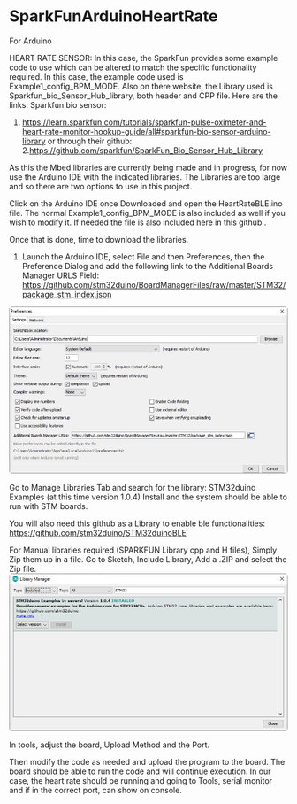 # SparkFunArduinoHeartRate
For Arduino

HEART RATE SENSOR: 
In this case, the SparkFun provides some example code to use which can be altered to match the specific functionality required. 
In this case, the example code used is Example1_config_BPM_MODE. 
Also on there website, the Library used is Sparkfun_bio_Sensor_Hub_library, both header and CPP file. 
Here are the links: Sparkfun bio sensor: 
1. https://learn.sparkfun.com/tutorials/sparkfun-pulse-oximeter-and-heart-rate-monitor-hookup-guide/all#sparkfun-bio-sensor-arduino-library 
or through their github: 
2.https://github.com/sparkfun/SparkFun_Bio_Sensor_Hub_Library

As this the Mbed libraries are currently being made and in progress, for now use the Arduino IDE with the indicated libraries.
The Libraries are too large and so there are two options to use in this project. 

Click on the Arduino IDE once Downloaded and open the HeartRateBLE.ino file.
The normal Example1_config_BPM_MODE is also included as well if you wish to modify it. 
If needed the file is also included here in this github.. 

Once that is done, time to download the libraries. 
1. Launch the Arduino IDE, select File and then Preferences, then the Preference Dialog and add the following link to the Additional Boards Manager URLS Field:
https://github.com/stm32duino/BoardManagerFiles/raw/master/STM32/package_stm_index.json

![PreferencePage](Screenshot/PreferencePage.jpg)

Go to Manage Libraries Tab and search for the library:
STM32duino Examples (at this time version 1.0.4) Install and the system should be able to run with STM boards.

You will also need this github as a Library to enable ble functionalities:
https://github.com/stm32duino/STM32duinoBLE

For Manual libraries required (SPARKFUN Library cpp and H files), Simply Zip them up in a file. 
Go to Sketch, Include Library, Add a .ZIP and select the Zip file. 
![BoardLib](Screenshot/BoardLib.jpg)

In tools, adjust the board, Upload Method and the Port. 

Then modify the code as needed and upload the program to the board. The board should be able to run the code and will continue execution.
In our case, the heart rate should be running and going to Tools, serial monitor and if in the correct port, can show on console. 

